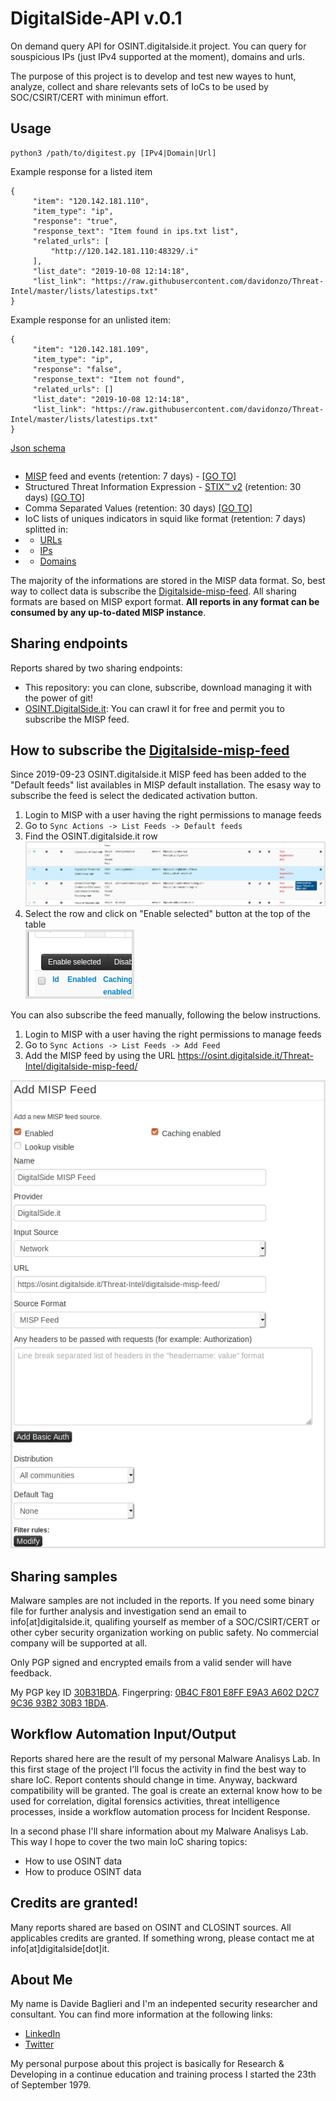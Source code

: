 # DigitalSide-API v.0.1
On demand query API for OSINT.digitalside.it project. You can query for souspicious IPs (just IPv4 supported at the moment), domains and urls.

The purpose of this project is to develop and test new wayes to hunt, analyze, collect and share relevants sets of IoCs to be used by SOC/CSIRT/CERT with minimun effort.

## Usage
```
python3 /path/to/digitest.py [IPv4|Domain|Url]
```

Example response for a listed item
```
{
     "item": "120.142.181.110",
     "item_type": "ip",
     "response": "true",
     "response_text": "Item found in ips.txt list",
     "related_urls": [
         "http://120.142.181.110:48329/.i"
     ],
     "list_date": "2019-10-08 12:14:18",
     "list_link": "https://raw.githubusercontent.com/davidonzo/Threat-Intel/master/lists/latestips.txt"
}
```

Example response for an unlisted item:
```
{
     "item": "120.142.181.109",
     "item_type": "ip",
     "response": "false",
     "response_text": "Item not found",
     "related_urls": []
     "list_date": "2019-10-08 12:14:18",
     "list_link": "https://raw.githubusercontent.com/davidonzo/Threat-Intel/master/lists/latestips.txt"
}
```

[Json schema](https://github.com/davidonzo/Threat-Intel/tools/DigitalSide-API/schema.json)
```

```

* [MISP](https://www.misp-project.org/) feed and events (retention: 7 days) - [[GO TO]](https://github.com/davidonzo/Threat-Intel/tree/master/digitalside-misp-feed)
* Structured Threat Information Expression - [STIX™ v2](https://oasis-open.github.io/cti-documentation/stix/intro.html) (retention: 30 days) [[GO TO]](https://github.com/davidonzo/Threat-Intel/tree/master/stix2)
* Comma Separated Values (retention: 30 days) [[GO TO]](https://github.com/davidonzo/Threat-Intel/tree/master/csv)
* IoC lists of uniques indicators in squid like format (retention: 7 days) splitted in:
* * [URLs](https://osint.digitalside.it/Threat-Intel/lists/latesturls.txt)
* * [IPs](https://osint.digitalside.it/Threat-Intel/lists/latestips.txt)
* * [Domains](https://osint.digitalside.it/Threat-Intel/lists/latestdomains.txt)

The majority of the informations are stored in the MISP data format. So, best way to collect data is subscribe the [Digitalside-misp-feed](https://osint.digitalside.it/Threat-Intel/digitalside-misp-feed/).
All sharing formats are based on MISP export format. **All reports in any format can be consumed by any up-to-dated MISP instance**.

## Sharing endpoints
Reports shared by two sharing endpoints:
* This repository: you can clone, subscribe, download managing it with the power of git!
* [OSINT.DigitalSide.it](https://osint.digitalside.it): You can crawl it for free and permit you to subscribe the MISP feed.

## How to subscribe the [Digitalside-misp-feed](https://osint.digitalside.it/Threat-Intel/digitalside-misp-feed/)
Since 2019-09-23 OSINT.digitalside.it MISP feed has been added to the "Default feeds" list availables in MISP default installation. The esasy way to subscribe the feed is select the dedicated activation button.

1. Login to MISP with a user having the right permissions to manage feeds
2. Go to `Sync Actions -> List Feeds -> Default feeds`
3. Find the OSINT.digitalside.it row
![DigitalSide MISP Feed](https://raw.githubusercontent.com/davidonzo/host/master/list.png)
4. Select the row and click on "Enable selected" button at the top of the table<br>
![List feeds](https://raw.githubusercontent.com/davidonzo/host/master/button.png)

You can also subscribe the feed manually, following the below instructions.

1. Login to MISP with a user having the right permissions to manage feeds
2. Go to `Sync Actions -> List Feeds -> Add Feed`
3. Add the MISP feed by using the URL https://osint.digitalside.it/Threat-Intel/digitalside-misp-feed/

![DigitalSide MISP Feed](https://raw.githubusercontent.com/davidonzo/host/master/digitalsidemispfeed.png)

## Sharing samples
Malware samples are not included in the reports. If you need some binary file for further analysis and investigation send an email to info[at]digitalside.it, qualifing yourself as member of a SOC/CSIRT/CERT or other cyber security organization working on public safety. No commercial company will be supported at all.

Only PGP signed and encrypted emails from a valid sender will have feedback.

My PGP key ID [30B31BDA](http://pgp.key-server.io/pks/lookup?op=get&search=0x9C3693B230B31BDA). Fingerpring: [0B4C F801 E8FF E9A3 A602 D2C7 9C36 93B2 30B3 1BDA](https://pgp.key-server.io/pks/lookup?op=get&search=0x9C3693B230B31BDA).

## Workflow Automation Input/Output
Reports shared here are the result of my personal Malware Analisys Lab. In this first stage of the project I'll focus the activity in find the best way to share IoC. Report contents should change in time. Anyway, backward compatibility will be granted. The goal is create an external know how to be used for correlation, digital forensics activities, threat intelligence processes, inside a workflow automation process for Incident Response. 

In a second phase I'll share information about my Malware Analisys Lab. This way I hope to cover the two main IoC sharing topics:
* How to use OSINT data
* How to produce OSINT data

## Credits are granted!
Many reports shared are based on OSINT and CLOSINT sources. All applicables credits are granted. If something wrong, please contact me at info[at]digitalside[dot]it.

## About Me
My name is Davide Baglieri and I'm an indepented security researcher and consultant. You can find more information at the following links:
* [LinkedIn](https://www.linkedin.com/in/davidebaglieri/)
* [Twitter](https://twitter.com/davidonzo)

My personal purpose about this project is basically for Research & Developing in a continue education and training process I started the 23th of September 1979.

